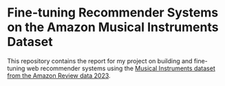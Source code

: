 # Fine-tuning Recommender Systems on the Amazon Musical Instruments Dataset

This repository contains the report for my project on building and fine-tuning web recommender systems using the [Musical Instruments dataset from the Amazon Review data 2023](https://amazon-reviews-2023.github.io/data_processing/5core.html). 